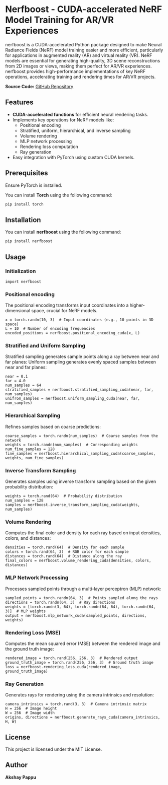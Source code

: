 # Nerfboost - CUDA-accelerated NeRF Model Training for AR/VR Experiences

nerfboost is a CUDA-accelerated Python package designed to make Neural Radiance Fields (NeRF) model training easier and more efficient, particularly for applications in augmented reality (AR) and virtual reality (VR). NeRF models are essential for generating high-quality, 3D scene reconstructions from 2D images or views, making them perfect for AR/VR experiences. nerfboost provides high-performance implementations of key NeRF operations, accelerating training and rendering times for AR/VR projects.

**Source Code:** [GitHub Repository](https://github.com/AkshayPappu/nerfboost)

## Features

- **CUDA-accelerated functions** for efficient neural rendering tasks.
- Implements key operations for NeRF models like:
  - Positional encoding
  - Stratified, uniform, hierarchical, and inverse sampling
  - Volume rendering
  - MLP network processing
  - Rendering loss computation
  - Ray generation
- Easy integration with PyTorch using custom CUDA kernels.

## Prerequisites

Ensure PyTorch is installed. 

You can install **Torch** using the following command:

```bash
pip install torch
```

## Installation

You can install **nerfboost** using the following command:

```bash
pip install nerfboost
```

## Usage

### Initialization

```
import nerfboost
```

### Positional encoding
The positional encoding transforms input coordinates into a higher-dimensional space, crucial for NeRF models.

```
x = torch.randn(10, 3)  # Input coordinates (e.g., 10 points in 3D space)
L = 10  # Number of encoding frequencies
encoded_positions = nerfboost.positional_encoding_cuda(x, L)

```

### Stratified and Uniform Sampling
Stratified sampling generates sample points along a ray between near and far planes:
Uniform sampling generates evenly spaced samples between near and far planes:


```
near = 0.1
far = 4.0
num_samples = 64
stratified_samples = nerfboost.stratified_sampling_cuda(near, far, num_samples)
unifrom_samples = nerfboost.uniform_sampling_cuda(near, far, num_samples)
```

### Hierarchical Sampling
Refines samples based on coarse predictions:

```
coarse_samples = torch.randn(num_samples)  # Coarse samples from the network
weights = torch.randn(num_samples)  # Corresponding weights
num_fine_samples = 128
fine_samples = nerfboost.hierarchical_sampling_cuda(coarse_samples, weights, num_fine_samples)
```

### Inverse Transform Sampling
Generates samples using inverse transform sampling based on the given probability distribution:

```
weights = torch.rand(64)  # Probability distribution
num_samples = 128
samples = nerfboost.inverse_transform_sampling_cuda(weights, num_samples)
```

### Volume Rendering
Computes the final color and density for each ray based on input densities, colors, and distances:

```
densities = torch.rand(64)  # Density for each sample
colors = torch.rand(64, 3)  # RGB color for each sample
distances = torch.rand(64)  # Distance along the ray
final_colors = nerfboost.volume_rendering_cuda(densities, colors, distances)
```

### MLP Network Processing
Processes sampled points through a multi-layer perceptron (MLP) network:

```
sampled_points = torch.randn(64, 3)  # Points sampled along the rays
directions = torch.randn(64, 3)  # Ray directions
weights = [torch.randn(3, 64), torch.randn(64, 64), torch.randn(64, 3)]  # MLP weights
output = nerfboost.mlp_network_cuda(sampled_points, directions, weights)
```

### Rendering Loss (MSE)
Computes the mean squared error (MSE) between the rendered image and the ground truth image:

```
rendered_image = torch.rand(256, 256, 3)  # Rendered output
ground_truth_image = torch.rand(256, 256, 3)  # Ground truth image
loss = nerfboost.rendering_loss_cuda(rendered_image, ground_truth_image)
```

### Ray Generation
Generates rays for rendering using the camera intrinsics and resolution:

```
camera_intrinsics = torch.rand(3, 3)  # Camera intrinsic matrix
H = 256  # Image height
W = 256  # Image width
origins, directions = nerfboost.generate_rays_cuda(camera_intrinsics, H, W)
```

## License

This project is licensed under the MIT License.

## Author

**Akshay Pappu**
